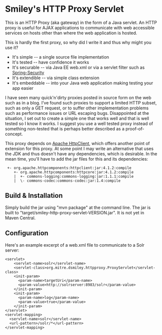 Smiley's HTTP Proxy Servlet
===========================

This is an HTTP Proxy (aka gateway) in the form of a Java servlet.  An HTTP proxy is useful for AJAX applications to communicate with web accessible services on hosts other than where the web application is hosted.

This is hardly the first proxy, so why did I write it and thus why might you use it?

 * It's simple -- a single source file implementation
 * It's tested -- have confidence it works
 * It's securable -- via Java EE web.xml or via a servlet filter such as [Spring-Security]([http://static.springsource.org/spring-security/site/)
 * It's extendible -- via simple class extension
 * It's embeddable -- into your Java web application making testing your app easier

I have seen many quick'n'dirty proxies posted in source form on the web such as in a blog.  I've found such proxies to support a limited HTTP subset, such as only a GET request, or to suffer other implementation problems such as performance issues or URL escaping bugs.  Disappointed at the situation, I set out to create a simple one that works well and that is well tested so I know it works.  I suggest you use a well tested proxy instead of something non-tested that is perhaps better described as a proof-of-concept.

This proxy depends on [Apache HttpClient](http://hc.apache.org/httpcomponents-client-ga/), which offers another point of extension for this proxy.  At some point I may write an alternative that uses the JDK and thus doesn't have any dependencies, which is desirable. In the mean time, you'll have to add the jar files for this and its dependencies:

     +- org.apache.httpcomponents:httpclient:jar:4.1.2:compile
        +- org.apache.httpcomponents:httpcore:jar:4.1.2:compile
        |  +- commons-logging:commons-logging:jar:1.1.1:compile
        |  \- commons-codec:commons-codec:jar:1.4:compile
 
Build & Installation
------------

Simply build the jar using "mvn package" at the command line. The jar is built to "target/smiley-http-proxy-servlet-VERSION.jar".  It is not yet in Maven Central.


Configuration
-------------

Here's an example excerpt of a web.xml file to communicate to a Solr server:

    <servlet>
        <servlet-name>solr</servlet-name>
        <servlet-class>org.mitre.dsmiley.httpproxy.ProxyServlet</servlet-class>
        <init-param>
          <param-name>targetUri</param-name>
          <param-value>http://solrserver:8983/solr</param-value>
        </init-param>
        <init-param>
          <param-name>log</param-name>
          <param-value>true</param-value>
        </init-param>
    </servlet>
    <servlet-mapping>
      <servlet-name>solr</servlet-name>
      <url-pattern>/solr/*</url-pattern>
    </servlet-mapping>
